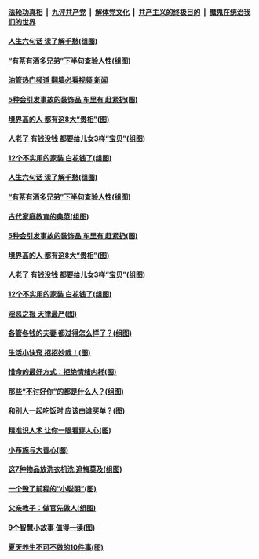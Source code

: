 ####  [法轮功真相](../../../../basic/blob/master/README.md?t=05140531) &nbsp;|&nbsp; [九评共产党](../../../../9ping.md/blob/master/README.md?t=05140531) &nbsp;|&nbsp; [解体党文化](../../../../jtdwh.md/blob/master/README.md?t=05140531)  &nbsp;|&nbsp; [共产主义的终极目的](../../../../gczydzjmd.md/blob/master/README.md?t=05140531) &nbsp;|&nbsp; [魔鬼在统治我们的世界](../../../../mgztzwmdsj.md/blob/master/README.md?t=05140531) 

#### [人生六句话 读了解千愁(组图)](../pages/p8/1006065.md?t=05140531) 

#### [“有茶有酒多兄弟”下半句查验人性(组图)](../pages/p8/1005247.md?t=05140531) 

#### [油管热门频道 翻墙必看视频 新闻](http://45.76.130.85:81/youtube.html?05140531)

#### [5种会引发事故的装饰品 车里有 赶紧扔(图)](../pages/p8/1005804.md?t=05140531) 

#### [境界高的人 都有这8大“贵相”(图)](../pages/p8/1006179.md?t=05140531) 

#### [人老了 有钱没钱 都要给儿女3样“宝贝”(组图)](../pages/p8/1004858.md?t=05140531) 

#### [12个不实用的家装 白花钱了(组图)](../pages/p8/1005249.md?t=05140531) 

#### [人生六句话 读了解千愁(组图)](../pages/p8/1006065.md?t=05140531) 

#### [“有茶有酒多兄弟”下半句查验人性(组图)](../pages/p8/1005247.md?t=05140531) 

#### [古代家庭教育的典范(组图)](../pages/p8/1006092.md?t=05140531) 

#### [5种会引发事故的装饰品 车里有 赶紧扔(图)](../pages/p8/1005804.md?t=05140531) 

#### [境界高的人 都有这8大“贵相”(图)](../pages/p8/1006179.md?t=05140531) 

#### [人老了 有钱没钱 都要给儿女3样“宝贝”(组图)](../pages/p8/1004858.md?t=05140531) 

#### [12个不实用的家装 白花钱了(组图)](../pages/p8/1005249.md?t=05140531) 

#### [淫恶之报 天律最严(图)](../pages/p8/1006067.md?t=05140531) 

#### [各管各钱的夫妻 都过得怎么样了？(组图)](../pages/p8/1005191.md?t=05140531) 

#### [生活小诀窍 招招妙哉！(图)](../pages/p8/1005825.md?t=05140531) 

#### [惜命的最好方式：拒绝情绪内耗(图)](../pages/p8/1005617.md?t=05140531) 

#### [那些“不讨好你”的都是什么人？(组图)](../pages/p8/1005072.md?t=05140531) 

#### [和别人一起吃饭时 应该由谁买单？(图)](../pages/p8/1005958.md?t=05140531) 

#### [精准识人术 让你一眼看穿人心(图)](../pages/p8/1005983.md?t=05140531) 

#### [小布施与大善心(图)](../pages/p8/1005680.md?t=05140531) 

#### [这7种物品放洗衣机洗 追悔莫及(组图)](../pages/p8/1005159.md?t=05140531) 

#### [一个毁了前程的“小聪明”(图)](../pages/p8/1005362.md?t=05140531) 

#### [父亲教子：做官先做人(组图)](../pages/p8/1005768.md?t=05140531) 

#### [9个智慧小故事 值得一读(图)](../pages/p8/1005613.md?t=05140531) 

#### [夏天养生不可不做的10件事(图)](../pages/p8/1005802.md?t=05140531) 

<img src='http://gfw-breaker.win/goodnews/indexes/p8.md' width='0px' height='0px'/>
